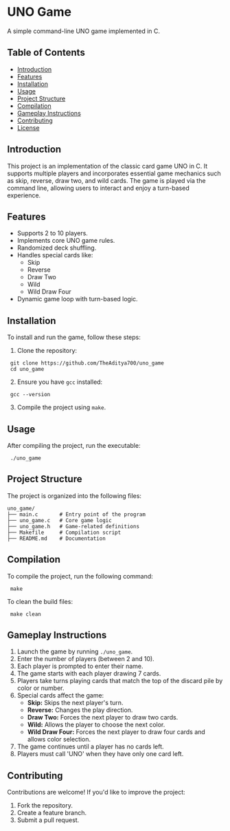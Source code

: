 # UNO Game

A simple command-line UNO game implemented in C.

## Table of Contents

- [Introduction](#introduction)
- [Features](#features)
- [Installation](#installation)
- [Usage](#usage)
- [Project Structure](#project-structure)
- [Compilation](#compilation)
- [Gameplay Instructions](#gameplay-instructions)
- [Contributing](#contributing)
- [License](#license)

## Introduction

This project is an implementation of the classic card game UNO in C. It supports multiple players and incorporates essential game mechanics such as skip, reverse, draw two, and wild cards. The game is played via the command line, allowing users to interact and enjoy a turn-based experience.

## Features

- Supports 2 to 10 players.
- Implements core UNO game rules.
- Randomized deck shuffling.
- Handles special cards like:
  - Skip
  - Reverse
  - Draw Two
  - Wild
  - Wild Draw Four
- Dynamic game loop with turn-based logic.

## Installation

To install and run the game, follow these steps:

1. Clone the repository:
```
 git clone https://github.com/TheAditya700/uno_game
 cd uno_game
```

2. Ensure you have `gcc` installed:
```
 gcc --version
```

3. Compile the project using `make`.

## Usage

After compiling the project, run the executable:
```
 ./uno_game
```

## Project Structure

The project is organized into the following files:

```
uno_game/
├── main.c       # Entry point of the program
├── uno_game.c   # Core game logic
├── uno_game.h   # Game-related definitions
├── Makefile     # Compilation script
├── README.md    # Documentation
```

## Compilation

To compile the project, run the following command:
```
 make
```

To clean the build files:
```
 make clean
```

## Gameplay Instructions

1. Launch the game by running `./uno_game`.
2. Enter the number of players (between 2 and 10).
3. Each player is prompted to enter their name.
4. The game starts with each player drawing 7 cards.
5. Players take turns playing cards that match the top of the discard pile by color or number.
6. Special cards affect the game:
   - **Skip:** Skips the next player's turn.
   - **Reverse:** Changes the play direction.
   - **Draw Two:** Forces the next player to draw two cards.
   - **Wild:** Allows the player to choose the next color.
   - **Wild Draw Four:** Forces the next player to draw four cards and allows color selection.
7. The game continues until a player has no cards left.
8. Players must call 'UNO' when they have only one card left.

## Contributing

Contributions are welcome! If you'd like to improve the project:

1. Fork the repository.
2. Create a feature branch.
3. Submit a pull request.
